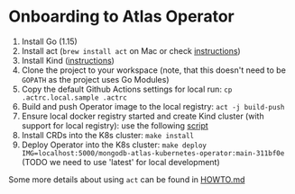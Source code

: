 # Onboarding to Atlas Operator

1. Install Go (1.15)
1. Install act (`brew install act` on Mac or check [instructions](https://github.com/nektos/act#installation))
1. Install Kind ([instructions](https://kind.sigs.k8s.io/docs/user/quick-start/#installation))
1. Clone the project to your workspace (note, that this doesn't need to be `GOPATH` as the project uses Go Modules)
1. Copy the default Github Actions settings for local run: `cp .actrc.local.sample .actrc`
1. Build and push Operator image to the local registry: `act -j build-push`
1. Ensure local docker registry started and create Kind cluster (with support for local registry): use the following [script](https://kind.sigs.k8s.io/docs/user/local-registry/)
1. Install CRDs into the K8s cluster: `make install`
1. Deploy Operator into the K8s cluster: `make deploy IMG=localhost:5000/mongodb-atlas-kubernetes-operator:main-311bf0e` (TODO we need to use 'latest' for local development)

Some more details about using `act` can be found in [HOWTO.md](../../.github/HOWTO.md)

